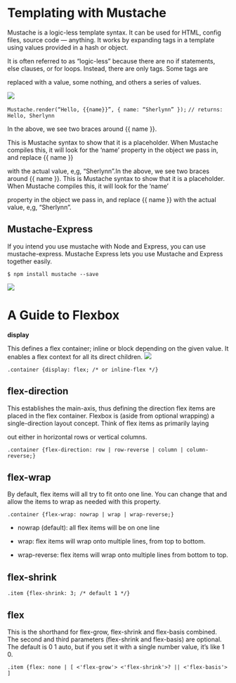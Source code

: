 
# Templating with Mustache

Mustache is a logic-less template syntax. It can be used for HTML, config files, source code — anything. It works by expanding tags in a template using values provided in a hash or object.

It is often referred to as “logic-less” because there are no if statements, else clauses, or for loops. Instead, there are only tags. Some tags are 

replaced with a value, some nothing, and others a series of values.

![](https://miro.medium.com/max/700/1*P9q0tkeaRY2l1JOXaVKAig.png)

``Mustache.render(“Hello, {{name}}”, { name: “Sherlynn” });``
``// returns: Hello, Sherlynn``


In the above, we see two braces around {{ name }}. 

This is Mustache syntax to show that it is a placeholder. When Mustache compiles this, it will look for the ‘name’ property in the object we pass in, and replace {{ name }} 

with the actual value, e,g, “Sherlynn”.In the above, we see two braces around {{ name }}. This is Mustache syntax to show that it is a placeholder. When Mustache compiles this, it will look for the ‘name’ 

property in the object we pass in, and replace {{ name }} with the actual value, e,g, “Sherlynn”.

## Mustache-Express

If you intend you use mustache with Node and Express, you can use mustache-express. Mustache Express lets you use Mustache and Express together easily.

``$ npm install mustache --save``

![](https://miro.medium.com/max/700/1*ES10lxr7tdRFVEKcRAgLEw.png)

# A Guide to Flexbox

**display**


This defines a flex container; inline or block depending on the given value. It enables a flex context for all its direct children.
![](https://css-tricks.com/wp-content/uploads/2018/10/01-container.svg)

``.container {display: flex; /* or inline-flex */}``

## flex-direction

This establishes the main-axis, thus defining the direction flex items are placed in the flex container. Flexbox is (aside from optional wrapping) a single-direction layout concept. Think of flex items as primarily laying

 out either in horizontal rows or vertical columns.

 ``.container {flex-direction: row | row-reverse | column | column-reverse;}``


 ## flex-wrap

By default, flex items will all try to fit onto one line. You can change that and allow the items to wrap as needed with this property.

``.container {flex-wrap: nowrap | wrap | wrap-reverse;}``

- nowrap (default): all flex items will be on one line
 
- wrap: flex items will wrap onto multiple lines, from top to bottom.

- wrap-reverse: flex items will wrap onto multiple lines from bottom to top.

## flex-shrink



``.item {flex-shrink: 3; /* default 1 */}``

## flex

This is the shorthand for flex-grow, flex-shrink and flex-basis combined. The second and third parameters (flex-shrink and flex-basis) are optional. The default is 0 1 auto, but if you set it with a single number value, it’s like 1 0.

``.item {flex: none | [ <'flex-grow'> <'flex-shrink'>? || <'flex-basis'> ]``

